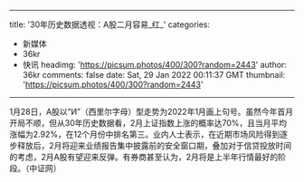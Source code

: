 
---
title: '30年历史数据透视：A股二月容易_红_'
categories: 
 - 新媒体
 - 36kr
 - 快讯
headimg: 'https://picsum.photos/400/300?random=2443'
author: 36kr
comments: false
date: Sat, 29 Jan 2022 00:11:37 GMT
thumbnail: 'https://picsum.photos/400/300?random=2443'
---

<div>   
1月28日，A股以“И”（西里尔字母）型走势为2022年1月画上句号。虽然今年首月开局不顺，但从30年历史数据看，2月上证指数上涨的概率达70%，且当月平均涨幅为2.92%，在12个月份中排名第三。业内人士表示，在近期市场风险得到逐步释放后，2月将迎来业绩报告集中披露前的安全窗口期，叠加对于信贷投放时间的考虑，2月A股有望迎来反弹。有券商甚至认为，2月将是上半年行情最好的阶段。（中证网）  
</div>
            